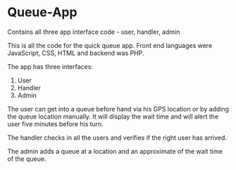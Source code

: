 # Queue-App
Contains all three app interface code - user, handler, admin


This is all the code for the quick queue app. Front end languages were JavaScript, CSS, HTML and backend was PHP.

The app has three interfaces:
1) User
2) Handler
3) Admin

The user can get into a queue before hand via his GPS location or by adding the queue location manually. It will display 
the wait time and will alert the user five minutes before his turn.

The handler checks in all the users and verifies if the right user has arrived.

The admin adds a queue at a location and an approximate of the wait time of the queue.



